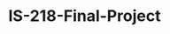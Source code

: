 # IS-218-Final-Project
<?php require_once("includes/connection.php"); ?>
<?php include_once("includes/form_functions.php"); ?>
<?php
    session_start();
	if(isset($_SESSION['registered'])) {
		redirect_to("index.php");
	}
?>
<!DOCTYPE html">

